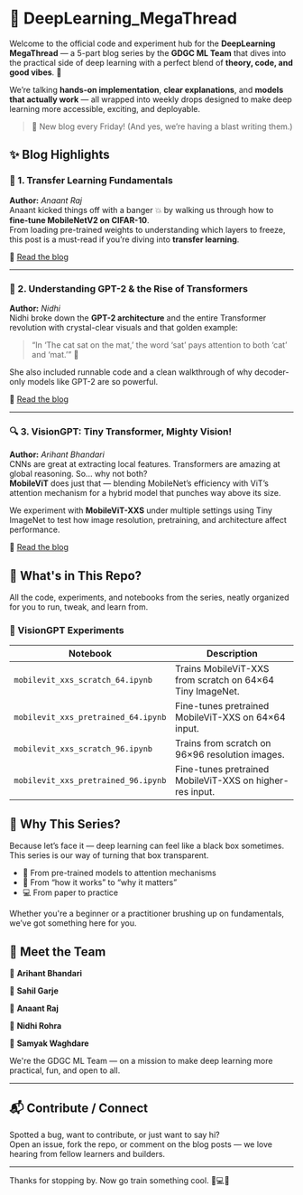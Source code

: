 # 🧠 DeepLearning_MegaThread

Welcome to the official code and experiment hub for the **DeepLearning MegaThread** — a 5-part blog series by the **GDGC ML Team** that dives into the practical side of deep learning with a perfect blend of **theory, code, and good vibes**. 🚀

We’re talking **hands-on implementation**, **clear explanations**, and **models that actually work** — all wrapped into weekly drops designed to make deep learning more accessible, exciting, and deployable.

> 📅 New blog every Friday! (And yes, we’re having a blast writing them.)

## ✨ Blog Highlights

### 🔢 1. **Transfer Learning Fundamentals**  
**Author:** *Anaant Raj*  
Anaant kicked things off with a banger 💥 by walking us through how to **fine-tune MobileNetV2 on CIFAR-10**.  
From loading pre-trained weights to understanding which layers to freeze, this post is a must-read if you’re diving into **transfer learning**.

🔗 [Read the blog](https://medium.com/dsc-vit-bhopal/introducing-transfer-learning-fundamentals-cifar-10-mobilenetv2-fine-tuning-and-beyond-d747f73f216c)  

---

### 🧠 2. **Understanding GPT-2 & the Rise of Transformers**  
**Author:** *Nidhi*  
Nidhi broke down the **GPT-2 architecture** and the entire Transformer revolution with crystal-clear visuals and that golden example:  
> “In ‘The cat sat on the mat,’ the word ‘sat’ pays attention to both ‘cat’ and ‘mat.’” 🤯

She also included runnable code and a clean walkthrough of why decoder-only models like GPT-2 are so powerful.

🔗 [Read the blog](https://medium.com/dsc-vit-bhopal/understanding-gpt-2-the-evolution-of-transformers-in-ai-464d94164baa) 

---

### 🔍 3. **VisionGPT: Tiny Transformer, Mighty Vision!**  
**Author:** *Arihant Bhandari*  
CNNs are great at extracting local features. Transformers are amazing at global reasoning. So... why not both?  
**MobileViT** does just that — blending MobileNet’s efficiency with ViT’s attention mechanism for a hybrid model that punches way above its size.

We experiment with **MobileViT-XXS** under multiple settings using Tiny ImageNet to test how image resolution, pretraining, and architecture affect performance.

🔗 [Read the blog](https://medium.com/dsc-vit-bhopal/visiongpt-mobilevit-tiny-transformer-mighty-vision-b9a7f908d490)

## 📁 What's in This Repo?

All the code, experiments, and notebooks from the series, neatly organized for you to run, tweak, and learn from.

### 📌 VisionGPT Experiments

| Notebook | Description |
|----------|-------------|
| `mobilevit_xxs_scratch_64.ipynb` | Trains MobileViT-XXS from scratch on 64×64 Tiny ImageNet. |
| `mobilevit_xxs_pretrained_64.ipynb` | Fine-tunes pretrained MobileViT-XXS on 64×64 input. |
| `mobilevit_xxs_scratch_96.ipynb` | Trains from scratch on 96×96 resolution images. |
| `mobilevit_xxs_pretrained_96.ipynb` | Fine-tunes pretrained MobileViT-XXS on higher-res input. |

## 💬 Why This Series?

Because let’s face it — deep learning can feel like a black box sometimes.  
This series is our way of turning that box transparent.

- 🤖 From pre-trained models to attention mechanisms  
- 🧠 From “how it works” to “why it matters”  
- 💻 From paper to practice

Whether you're a beginner or a practitioner brushing up on fundamentals, we’ve got something here for you.

## 🙌 Meet the Team

🧠 **Arihant Bhandari**

🧠 **Sahil Garje**

🧠 **Anaant Raj**

🧠 **Nidhi Rohra**

🧠 **Samyak Waghdare**

We're the GDGC ML Team — on a mission to make deep learning more practical, fun, and open to all.

---

## 📬 Contribute / Connect

Spotted a bug, want to contribute, or just want to say hi?  
Open an issue, fork the repo, or comment on the blog posts — we love hearing from fellow learners and builders.

---

Thanks for stopping by. Now go train something cool. 🧠💻🔥
